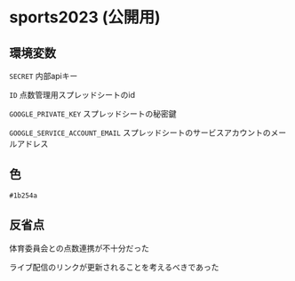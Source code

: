 # sports2023 (公開用)

## 環境変数

`SECRET` 内部apiキー

`ID` 点数管理用スプレッドシートのid

`GOOGLE_PRIVATE_KEY` スプレッドシートの秘密鍵

`GOOGLE_SERVICE_ACCOUNT_EMAIL` スプレッドシートのサービスアカウントのメールアドレス

## 色
`#1b254a`

## 反省点

体育委員会との点数連携が不十分だった

ライブ配信のリンクが更新されることを考えるべきであった